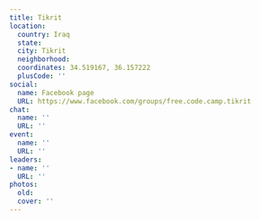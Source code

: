 ```yaml
---
title: Tikrit
location:
  country: Iraq
  state: 
  city: Tikrit
  neighborhood: 
  coordinates: 34.519167, 36.157222
  plusCode: ''
social:
  name: Facebook page
  URL: https://www.facebook.com/groups/free.code.camp.tikrit
chat:
  name: ''
  URL: ''
event:
  name: ''
  URL: ''
leaders:
- name: ''
  URL: ''
photos:
  old: 
  cover: ''
---
```

